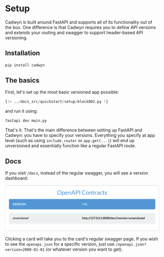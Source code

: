 
# Setup

Cadwyn is built around FastAPI and supports all of its functionality out of the box. One difference is that Cadwyn requires you to define API versions and extends your routing and swagger to support header-based API versioning.

## Installation

```bash
pip install cadwyn
```

## The basics

First, let's set up the most basic versioned app possible:

```python
{!> ../docs_src/quickstart/setup/block002.py !}
```

and run it using:

```bash
fastapi dev main.py
```

That's it. That's the main difference between setting up FastAPI and Cadwyn: you have to specify your versions. Everything you specify at app level (such as using `include_router` or `app.get(...)`) will end up unversioned and essentially function like a regular FastAPI route.

## Docs

If you visit `/docs`, instead of the regular swagger, you will see a version dashboard:

![Version dashboard](../img/unversioned_dashboard.png)

Clicking a card will take you to the card's regular swagger page. If you wish to see the `openapi.json` for a specific version, just use `/openapi.json?version=2000-01-01` (or whatever version you want to get).
